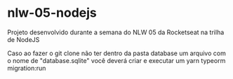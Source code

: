 # nlw-05-nodejs
Projeto desenvolvido durante a semana do NLW 05 da Rocketseat na trilha de NodeJS

Caso ao fazer o git clone não ter dentro da pasta database um arquivo com o nome de "database.sqlite" você deverá criar e executar um yarn typeorm migration:run
